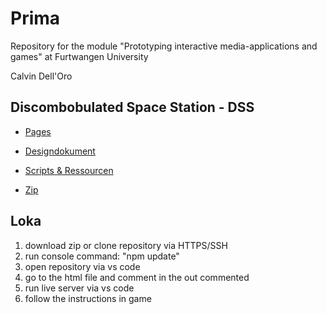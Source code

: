 # Prima
Repository for the module "Prototyping interactive media-applications and games" at Furtwangen University

Calvin Dell'Oro




## Discombobulated Space Station - DSS

- [Pages](https://calvindo.github.io/PRIMA/)

- [Designdokument](https://calvindo.github.io/PRIMA/blob/main/Designdokument.pdf)

- [Scripts & Ressourcen](https://calvindo.github.io/PRIMA/tree/main/Endabgabe/)

- [Zip](https://calvindo.github.io/PRIMA/)

## Loka
1. download zip or clone repository via HTTPS/SSH
2. run console command: "npm update"
3. open repository via vs code
4. go to the html file and comment in the out commented 
5. run live server via vs code
6. follow the instructions in game


